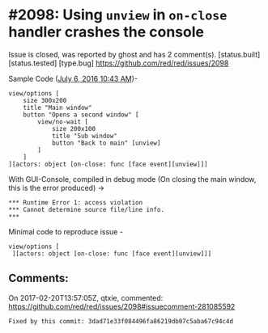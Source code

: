 
#2098: Using `unview` in `on-close` handler crashes the console
================================================================================
Issue is closed, was reported by ghost and has 2 comment(s).
[status.built] [status.tested] [type.bug]
<https://github.com/red/red/issues/2098>

Sample Code ([July 6, 2016 10:43 AM](https://gitter.im/red/red?at=577c9381ddcdcee623faae3d))-

```
view/options [
    size 300x200
    title "Main window"
    button "Opens a second window" [
        view/no-wait [
            size 200x100
            title "Sub window"
            button "Back to main" [unview]
        ]
    ]
][actors: object [on-close: func [face event][unview]]]
```

With GUI-Console, compiled in debug mode (On closing the main window, this is the error produced) ->

```
*** Runtime Error 1: access violation
*** Cannot determine source file/line info.
***
```

Minimal code to reproduce issue - 

```
view/options [
 ][actors: object [on-close: func [face event][unview]]]
```



Comments:
--------------------------------------------------------------------------------

On 2017-02-20T13:57:05Z, qtxie, commented:
<https://github.com/red/red/issues/2098#issuecomment-281085592>

    Fixed by this commit: 3dad71e33f084496fa86219db07c5aba67c94c4d

